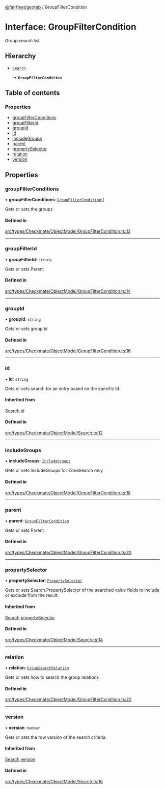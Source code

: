 [@fairfleet/geotab](../README.md) / GroupFilterCondition

# Interface: GroupFilterCondition

Group search list

## Hierarchy

- [`Search`](Search.md)

  ↳ **`GroupFilterCondition`**

## Table of contents

### Properties

- [groupFilterConditions](GroupFilterCondition.md#groupfilterconditions)
- [groupFilterId](GroupFilterCondition.md#groupfilterid)
- [groupId](GroupFilterCondition.md#groupid)
- [id](GroupFilterCondition.md#id)
- [includeGroups](GroupFilterCondition.md#includegroups)
- [parent](GroupFilterCondition.md#parent)
- [propertySelector](GroupFilterCondition.md#propertyselector)
- [relation](GroupFilterCondition.md#relation)
- [version](GroupFilterCondition.md#version)

## Properties

### groupFilterConditions

• **groupFilterConditions**: [`GroupFilterCondition`](GroupFilterCondition.md)[]

Gets or sets the groups

#### Defined in

[src/types/Checkmate/ObjectModel/GroupFilterCondition.ts:12](https://github.com/fairfleet/geotab/blob/d57d931/src/types/Checkmate/ObjectModel/GroupFilterCondition.ts#L12)

___

### groupFilterId

• **groupFilterId**: `string`

Gets or sets Parent

#### Defined in

[src/types/Checkmate/ObjectModel/GroupFilterCondition.ts:14](https://github.com/fairfleet/geotab/blob/d57d931/src/types/Checkmate/ObjectModel/GroupFilterCondition.ts#L14)

___

### groupId

• **groupId**: `string`

Gets or sets group id

#### Defined in

[src/types/Checkmate/ObjectModel/GroupFilterCondition.ts:16](https://github.com/fairfleet/geotab/blob/d57d931/src/types/Checkmate/ObjectModel/GroupFilterCondition.ts#L16)

___

### id

• **id**: `string`

Gets or sets search for an entry based on the specific Id.

#### Inherited from

[Search](Search.md).[id](Search.md#id)

#### Defined in

[src/types/Checkmate/ObjectModel/Search.ts:12](https://github.com/fairfleet/geotab/blob/d57d931/src/types/Checkmate/ObjectModel/Search.ts#L12)

___

### includeGroups

• **includeGroups**: [`IncludeGroups`](../README.md#includegroups)

Gets or sets IncludeGroups for ZoneSearch only

#### Defined in

[src/types/Checkmate/ObjectModel/GroupFilterCondition.ts:18](https://github.com/fairfleet/geotab/blob/d57d931/src/types/Checkmate/ObjectModel/GroupFilterCondition.ts#L18)

___

### parent

• **parent**: [`GroupFilterCondition`](GroupFilterCondition.md)

Gets or sets Parent

#### Defined in

[src/types/Checkmate/ObjectModel/GroupFilterCondition.ts:20](https://github.com/fairfleet/geotab/blob/d57d931/src/types/Checkmate/ObjectModel/GroupFilterCondition.ts#L20)

___

### propertySelector

• **propertySelector**: [`PropertySelector`](PropertySelector.md)

Gets or sets Search.PropertySelector of the searched value fields to include or exclude from the result.

#### Inherited from

[Search](Search.md).[propertySelector](Search.md#propertyselector)

#### Defined in

[src/types/Checkmate/ObjectModel/Search.ts:14](https://github.com/fairfleet/geotab/blob/d57d931/src/types/Checkmate/ObjectModel/Search.ts#L14)

___

### relation

• **relation**: [`GroupSearchRelation`](../README.md#groupsearchrelation)

Gets or sets how to search the group relations

#### Defined in

[src/types/Checkmate/ObjectModel/GroupFilterCondition.ts:22](https://github.com/fairfleet/geotab/blob/d57d931/src/types/Checkmate/ObjectModel/GroupFilterCondition.ts#L22)

___

### version

• **version**: `number`

Gets or sets the row version of the search criteria.

#### Inherited from

[Search](Search.md).[version](Search.md#version)

#### Defined in

[src/types/Checkmate/ObjectModel/Search.ts:16](https://github.com/fairfleet/geotab/blob/d57d931/src/types/Checkmate/ObjectModel/Search.ts#L16)
